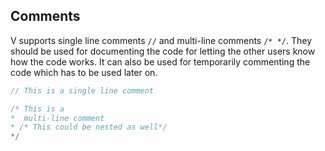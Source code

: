 ## Comments

V supports single line comments `//` and multi-line comments `/* */`. They should be used for documenting the code for letting the other users know how the code works. It can also be used for temporarily commenting the code which has to be used later on.

```go
// This is a single line comment

/* This is a
*  multi-line comment
* /* This could be nested as well*/
*/
```
